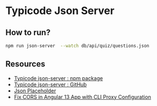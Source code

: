 # Typicode Json Server

## How to run?

```bash
npm run json-server  --watch db/api/quiz/questions.json
```

## Resources

- [Typicode json-server : npm package](https://www.npmjs.com/package/json-server)
- [Typicode json-server : GitHub](https://github.com/typicode/json-server)
- [Json Placeholder](https://jsonplaceholder.typicode.com/)
- [Fix CORS in Angular 13 App with CLI Proxy Configuration](https://www.techiediaries.com/fix-cors-with-angular-cli-proxy-configuration/)